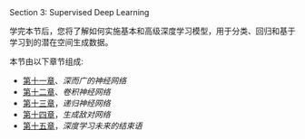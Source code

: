 <title>Section 3: Supervised Deep Learning</title>  Section 3: Supervised Deep Learning

学完本节后，您将了解如何实施基本和高级深度学习模型，用于分类、回归和基于学习到的潜在空间生成数据。

本节由以下章节组成:

*   [第十一章](03e9a734-fb56-485d-ae90-66fb98ecd4d1.xhtml)、*深而广的神经网络*
*   [第十二章](c36bdee9-51f3-4283-8f15-6dd603d071a1.xhtml)、*卷积神经网络*
*   [第十三章](a6e892c5-e890-4c0a-ad92-c5442328a64a.xhtml)，*递归神经网络*
*   [第十四章](7b09fe4b-078e-4c57-8a81-dc0863eba43d.xhtml)，*生成敌对网络*
*   [第十五章](216a275e-ae7e-451c-a8c6-f31eac314d3f.xhtml)，*深度学习未来的结束语*